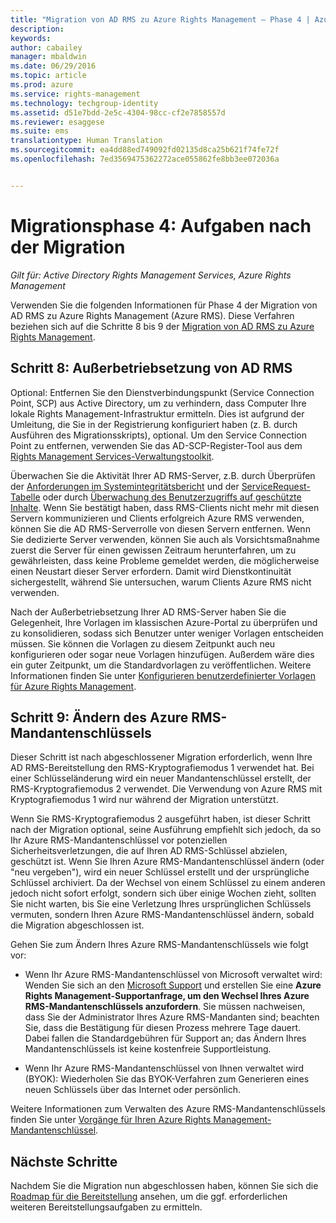 ```yaml
---
title: "Migration von AD RMS zu Azure Rights Management – Phase 4 | Azure RMS"
description: 
keywords: 
author: cabailey
manager: mbaldwin
ms.date: 06/29/2016
ms.topic: article
ms.prod: azure
ms.service: rights-management
ms.technology: techgroup-identity
ms.assetid: d51e7bdd-2e5c-4304-98cc-cf2e7858557d
ms.reviewer: esaggese
ms.suite: ems
translationtype: Human Translation
ms.sourcegitcommit: ea4dd88ed749092fd02135d8ca25b621f74fe72f
ms.openlocfilehash: 7ed3569475362272ace055862fe8bb3ee072036a


---
```


# Migrationsphase 4: Aufgaben nach der Migration

*Gilt für: Active Directory Rights Management Services, Azure Rights Management*


Verwenden Sie die folgenden Informationen für Phase 4 der Migration von AD RMS zu Azure Rights Management (Azure RMS). Diese Verfahren beziehen sich auf die Schritte 8 bis 9 der [Migration von AD RMS zu Azure Rights Management](migrate-from-ad-rms-to-azure-rms.md).


## Schritt 8: Außerbetriebsetzung von AD RMS

Optional: Entfernen Sie den Dienstverbindungspunkt (Service Connection Point, SCP) aus Active Directory, um zu verhindern, dass Computer Ihre lokale Rights Management-Infrastruktur ermitteln. Dies ist aufgrund der Umleitung, die Sie in der Registrierung konfiguriert haben (z. B. durch Ausführen des Migrationsskripts), optional. Um den Service Connection Point zu entfernen, verwenden Sie das AD-SCP-Register-Tool aus dem [Rights Management Services-Verwaltungstoolkit](http://www.microsoft.com/download/details.aspx?id=1479).

Überwachen Sie die Aktivität Ihrer AD RMS-Server, z.B. durch Überprüfen der [Anforderungen im Systemintegritätsbericht](https://technet.microsoft.com/library/ee221012%28v=ws.10%29.aspx) und der [ServiceRequest-Tabelle](http://technet.microsoft.com/library/dd772686%28v=ws.10%29.aspx) oder durch [Überwachung des Benutzerzugriffs auf geschützte Inhalte](http://social.technet.microsoft.com/wiki/contents/articles/3440.ad-rms-frequently-asked-questions-faq.aspx). Wenn Sie bestätigt haben, dass RMS-Clients nicht mehr mit diesen Servern kommunizieren und Clients erfolgreich Azure RMS verwenden, können Sie die AD RMS-Serverrolle von diesen Servern entfernen. Wenn Sie dedizierte Server verwenden, können Sie auch als Vorsichtsmaßnahme zuerst die Server für einen gewissen Zeitraum herunterfahren, um zu gewährleisten, dass keine Probleme gemeldet werden, die möglicherweise einen Neustart dieser Server erfordern. Damit wird Dienstkontinuität sichergestellt, während Sie untersuchen, warum Clients Azure RMS nicht verwenden.

Nach der Außerbetriebsetzung Ihrer AD RMS-Server haben Sie die Gelegenheit, Ihre Vorlagen im klassischen Azure-Portal zu überprüfen und zu konsolidieren, sodass sich Benutzer unter weniger Vorlagen entscheiden müssen. Sie können die Vorlagen zu diesem Zeitpunkt auch neu konfigurieren oder sogar neue Vorlagen hinzufügen. Außerdem wäre dies ein guter Zeitpunkt, um die Standardvorlagen zu veröffentlichen. Weitere Informationen finden Sie unter [Konfigurieren benutzerdefinierter Vorlagen für Azure Rights Management](../deploy-use/configure-custom-templates.md).

## Schritt 9: Ändern des Azure RMS-Mandantenschlüssels
Dieser Schritt ist nach abgeschlossener Migration erforderlich, wenn Ihre AD RMS-Bereitstellung den RMS-Kryptografiemodus 1 verwendet hat. Bei einer Schlüsseländerung wird ein neuer Mandantenschlüssel erstellt, der RMS-Kryptografiemodus 2 verwendet. Die Verwendung von Azure RMS mit Kryptografiemodus 1 wird nur während der Migration unterstützt.

Wenn Sie RMS-Kryptografiemodus 2 ausgeführt haben, ist dieser Schritt nach der Migration optional, seine Ausführung empfiehlt sich jedoch, da so Ihr Azure RMS-Mandantenschlüssel vor potenziellen Sicherheitsverletzungen, die auf Ihren AD RMS-Schlüssel abzielen, geschützt ist. Wenn Sie Ihren Azure RMS-Mandantenschlüssel ändern (oder "neu vergeben"), wird ein neuer Schlüssel erstellt und der ursprüngliche Schlüssel archiviert. Da der Wechsel von einem Schlüssel zu einem anderen jedoch nicht sofort erfolgt, sondern sich über einige Wochen zieht, sollten Sie nicht warten, bis Sie eine Verletzung Ihres ursprünglichen Schlüssels vermuten, sondern Ihren Azure RMS-Mandantenschlüssel ändern, sobald die Migration abgeschlossen ist.

Gehen Sie zum Ändern Ihres Azure RMS-Mandantenschlüssels wie folgt vor:

-   Wenn Ihr Azure RMS-Mandantenschlüssel von Microsoft verwaltet wird: Wenden Sie sich an den [Microsoft Support](../get-started/information-support.md#to-contact-microsoft-support) und erstellen Sie eine **Azure Rights Management-Supportanfrage, um den Wechsel Ihres Azure RMS-Mandantenschlüssels anzufordern**. Sie müssen nachweisen, dass Sie der Administrator Ihres Azure RMS-Mandanten sind; beachten Sie, dass die Bestätigung für diesen Prozess mehrere Tage dauert. Dabei fallen die Standardgebühren für Support an; das Ändern Ihres Mandantenschlüssels ist keine kostenfreie Supportleistung.

-   Wenn Ihr Azure RMS-Mandantenschlüssel von Ihnen verwaltet wird (BYOK): Wiederholen Sie das BYOK-Verfahren zum Generieren eines neuen Schlüssels über das Internet oder persönlich.

Weitere Informationen zum Verwalten des Azure RMS-Mandantenschlüssels finden Sie unter [Vorgänge für Ihren Azure Rights Management-Mandantenschlüssel](../deploy-use/operations-tenant-key.md).

## Nächste Schritte

Nachdem Sie die Migration nun abgeschlossen haben, können Sie sich die [Roadmap für die Bereitstellung](deployment-roadmap.md) ansehen, um die ggf. erforderlichen weiteren Bereitstellungsaufgaben zu ermitteln.




<!--HONumber=Jun16_HO4-->


